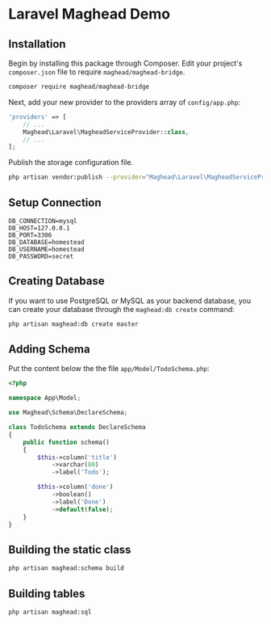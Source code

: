 # Laravel Maghead Demo


## Installation

Begin by installing this package through Composer. Edit your project's `composer.json` file to require `maghead/maghead-bridge`.

```bash
composer require maghead/maghead-bridge
```

Next, add your new provider to the providers array of `config/app.php`:

```php
'providers' => [
    // ...
    Maghead\Laravel\MagheadServiceProvider::class,
    // ...
];
```

Publish the storage configuration file.

```bash
php artisan vendor:publish --provider="Maghead\Laravel\MagheadServiceProvider"
```

## Setup Connection

```
DB_CONNECTION=mysql
DB_HOST=127.0.0.1
DB_PORT=3306
DB_DATABASE=homestead
DB_USERNAME=homestead
DB_PASSWORD=secret
```

## Creating Database

If you want to use PostgreSQL or MySQL as your backend database, you can create your database through the `maghead:db create` command:

```bash
php artisan maghead:db create master
```

## Adding Schema

Put the content below the the file `app/Model/TodoSchema.php`:

```php
<?php

namespace App\Model;

use Maghead\Schema\DeclareSchema;

class TodoSchema extends DeclareSchema
{
    public function schema()
    {
        $this->column('title')
            ->varchar(80)
            ->label('Todo');

        $this->column('done')
            ->boolean()
            ->label('Done')
            ->default(false);
    }
}
```

## Building the static class

```bash
php artisan maghead:schema build
```

## Building tables

```bash
php artisan maghead:sql
```
